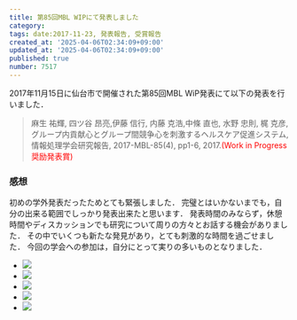 ```yaml
---
title: 第85回MBL WIPにて発表しました
category:
tags: date:2017-11-23, 発表報告, 受賞報告
created_at: '2025-04-06T02:34:09+09:00'
updated_at: '2025-04-06T02:34:09+09:00'
published: true
number: 7517
---
```




2017年11月15日に仙台市で開催された第85回MBL WiP発表にて以下の発表を行いました．

> 麻生 祐輝, 四ツ谷 昂亮,伊藤 信行, 内藤 克浩,中條 直也, 水野 忠則, 梶 克彦, グループ内貢献心とグループ間競争心を刺激するヘルスケア促進システム, 情報処理学会研究報告, 2017-MBL-85(4), pp1-6, 2017.<span style="color: red;">(Work in Progress奨励発表賞)</span>

### 感想 
初めの学外発表だったためとても緊張しました．
完璧とはいかないまでも，自分の出来る範囲でしっかり発表出来たと思います．
発表時間のみならず，休憩時間やディスカッションでも研究について周りの方々とお話する機会がありました．
その中でいくつも新たな発見があり，とても刺激的な時間を過ごせました．
今回の学会への参加は，自分にとって実りの多いものとなりました．

<div class="img-container">
    <ul class="slider">
        <li><img src="https://img.esa.io/uploads/production/attachments/13979/2025/04/06/148142/37510556-8162-4e17-8ae4-4dad01043047.webp" loading='lazy' /></li>
        <li><img src="https://img.esa.io/uploads/production/attachments/13979/2025/04/06/148142/32d7a99f-a148-418d-b087-86ebde747bb1.webp" loading='lazy' /></li>
        <li><img src="https://img.esa.io/uploads/production/attachments/13979/2025/04/06/148142/13559a52-1e60-4753-9688-22c5a46abeec.webp" loading='lazy' /></li>
        <li><img src="https://img.esa.io/uploads/production/attachments/13979/2025/04/06/148142/d2b8a2e4-5d4e-40c9-a2c4-1c2c0e562896.webp" loading='lazy' /></li>
        <li><img src="https://img.esa.io/uploads/production/attachments/13979/2025/04/06/148142/4f74bf08-7645-4485-83c4-9c5420a62444.webp" loading='lazy' /></li>
    </ul>
</div>

